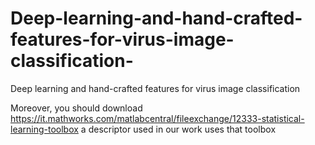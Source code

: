 # Deep-learning-and-hand-crafted-features-for-virus-image-classification-
Deep learning and hand-crafted features for virus image  classification 

Moreover, you should download https://it.mathworks.com/matlabcentral/fileexchange/12333-statistical-learning-toolbox   a descriptor used in our work uses that toolbox
